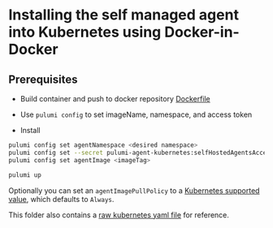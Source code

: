 # Installing the self managed agent into Kubernetes using Docker-in-Docker

## Prerequisites 

* Build container and push to docker repository [Dockerfile](../Dockerfile)
* Use `pulumi config` to set imageName, namespace, and access token

* Install
```bash
pulumi config set agentNamespace <desired namespace>
pulumi config set --secret pulumi-agent-kubernetes:selfHostedAgentsAccessToken <access token>
pulumi config set agentImage <imageTag>

pulumi up
```

Optionally you can set an `agentImagePullPolicy` to a [Kubernetes supported value](https://kubernetes.io/docs/concepts/containers/images/#image-pull-policy), which defaults to `Always`.

This folder also contains a [raw kubernetes yaml file](./raw_deployment.yaml) for reference.
